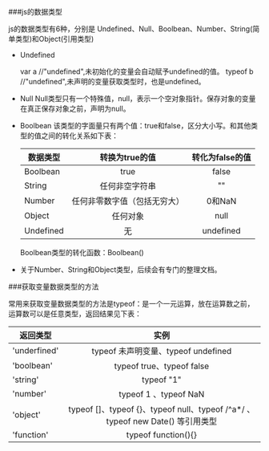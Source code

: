 
###js的数据类型

js的数据类型有6种，分别是 Undefined、Null、Boolbean、Number、String(简单类型)和Object(引用类型)

* Undefined

  var a               //"undefined",未初始化的变量会自动赋予undefined的值。
  typeof b            //"undefined",未声明的变量获取类型时，也是undefined。
* Null
Null类型只有一个特殊值，null，表示一个空对象指针。保存对象的变量在真正保存对象之前，声明为null。
* Boolbean
  该类型的字面量只有两个值：true和false，区分大小写。和其他类型的值之间的转化关系如下表：

  | 数据类型       | 转换为true的值                 | 转化为false的值    |
  | ---------------|:------------------------------:|:------------------:|
  | Boolbean       | true                           | false              |
  | String         | 任何非空字符串                 | ""                 |
  | Number         | 任何非零数字值（包括无穷大）   | 0和NaN             |
  | Object         | 任何对象                       | null               |
  | Undefined      | 无                             | undefined          | 
  Boolbean类型的转化函数：Boolbean()
* 关于Number、String和Object类型，后续会有专门的整理文档。

###获取变量数据类型的方法

常用来获取变量数据类型的方法是typeof：是一个一元运算，放在运算数之前，运算数可以是任意类型，返回结果见下表：

| 返回类型       | 实例                                                                          |
| ---------------|:-----------------------------------------------------------------------------:|
| 'underfined'   | typeof 未声明变量、typeof undefined                                           |
| 'boolbean'     | typeof true、typeof false                                                     |
| 'string'       | typeof "1"                                                                    |
| 'number'       | typeof 1 、typeof NaN                                                         |
| 'object'       | typeof []、typeof {}、typeof null、typeof /^a*/ 、typeof new Date() 等引用类型| 
| 'function'     | typeof function(){}                                                           |


